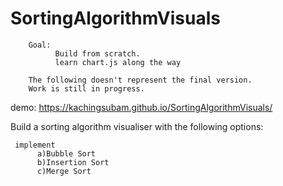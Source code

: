 # SortingAlgorithmVisuals

        Goal: 
              Build from scratch. 
              learn chart.js along the way
            
        The following doesn't represent the final version. 
        Work is still in progress.
  
demo: https://kachingsubam.github.io/SortingAlgorithmVisuals/
 
  

  Build a sorting algorithm visualiser with the following options:

     implement 
          a)Bubble Sort
          b)Insertion Sort
          c)Merge Sort 
         
